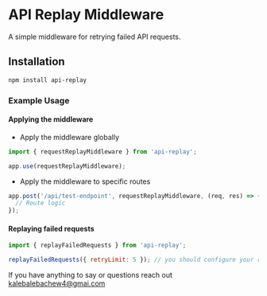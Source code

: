 # API Replay Middleware

A simple middleware for retrying failed API requests.

## Installation

```bash
npm install api-replay
```
### Example Usage
#### Applying the middleware
- Apply the middleware globally
``` javascript
import { requestReplayMiddleware } from 'api-replay';

app.use(requestReplayMiddleware);

```
- Apply the middleware to specific routes
``` javascript
app.post('/api/test-endpoint', requestReplayMiddleware, (req, res) => {
  // Route logic
});
```
#### Replaying failed requests

``` javascript
import { replayFailedRequests } from 'api-replay';

replayFailedRequests({ retryLimit: 5 }); // you should configure your retry limit tho
```

If you have anything to say or questions reach out kalebalebachew4@gmai.com